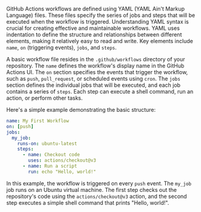 GitHub Actions workflows are defined using YAML (YAML Ain't Markup Language) files. These files specify the series of jobs and steps that will be executed when the workflow is triggered. Understanding YAML syntax is crucial for creating effective and maintainable workflows. YAML uses indentation to define the structure and relationships between different elements, making it relatively easy to read and write. Key elements include `name`, `on` (triggering events), `jobs`, and `steps`.

A basic workflow file resides in the `.github/workflows` directory of your repository. The `name` defines the workflow's display name in the GitHub Actions UI. The `on` section specifies the events that trigger the workflow, such as `push`, `pull_request`, or scheduled events using `cron`. The `jobs` section defines the individual jobs that will be executed, and each job contains a series of `steps`. Each step can execute a shell command, run an action, or perform other tasks.

Here's a simple example demonstrating the basic structure:

```yaml
name: My First Workflow
on: [push]
jobs:
  my_job:
    runs-on: ubuntu-latest
    steps:
      - name: Checkout code
        uses: actions/checkout@v3
      - name: Run a script
        run: echo "Hello, world!"
```

In this example, the workflow is triggered on every `push` event. The `my_job` job runs on an Ubuntu virtual machine. The first step checks out the repository's code using the `actions/checkout@v3` action, and the second step executes a simple shell command that prints "Hello, world!".
